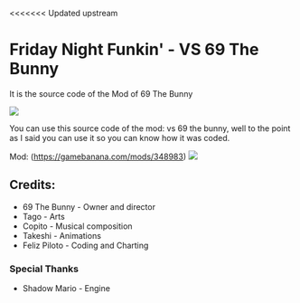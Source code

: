 <<<<<<< Updated upstream
# Friday Night Funkin' - VS 69 The Bunny
 It is the source code of the Mod of 69 The Bunny
 
 ![](https://images.gamebanana.com/img/ss/mods/61d909a783494.jpg)

You can use this source code of the mod: vs 69 the bunny,
well to the point as I said you can use it so you can know how it was coded.

Mod:
(https://gamebanana.com/mods/348983)
![](https://images.gamebanana.com/img/ss/mods/61d9285460823.jpg)

## Credits:
* 69 The Bunny - Owner and director
* Tago - Arts
* Copito - Musical composition
* Takeshi - Animations
* Feliz Piloto - Coding and Charting

### Special Thanks
* Shadow Mario - Engine
